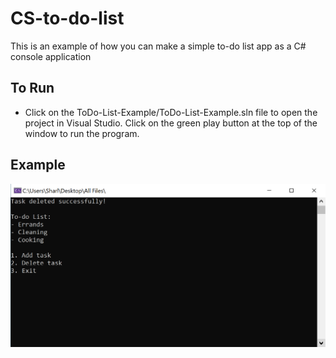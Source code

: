 # CS-to-do-list
This is an example of how you can make a simple to-do list app as a C# console application

## To Run

* Click on the ToDo-List-Example/ToDo-List-Example.sln file to open the project in Visual Studio. Click on the green play button at the top of the window to run the program.

## Example

![alt text](preview.PNG)